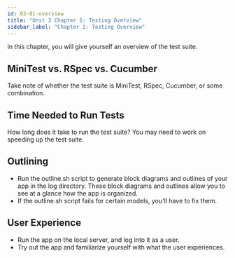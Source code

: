 ```yaml
---
id: 03-01-overview
title: "Unit 3 Chapter 1: Testing Overview"
sidebar_label: "Chapter 1: Testing Overview"
---
```


In this chapter, you will give yourself an overview of the test suite.

## MiniTest vs. RSpec vs. Cucumber
Take note of whether the test suite is MiniTest, RSpec, Cucumber, or some combination.

## Time Needed to Run Tests
How long does it take to run the test suite?  You may need to work on speeding up the test suite.

## Outlining
* Run the outline.sh script to generate block diagrams and outlines of your app in the log directory.  These block diagrams and outlines allow you to see at a glance how the app is organized.
* If the outline.sh script fails for certain models, you'll have to fix them.

## User Experience
* Run the app on the local server, and log into it as a user.
* Try out the app and familiarize yourself with what the user experiences.
